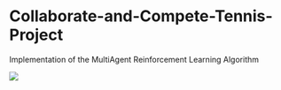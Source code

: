 # Collaborate-and-Compete-Tennis-Project
Implementation of the MultiAgent Reinforcement Learning Algorithm 



![](gifs/1.218.gif)
